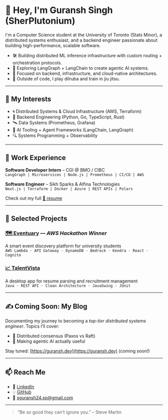# 👋 Hey, I'm Guransh Singh (SherPlutonium)

I'm a Computer Science student at the University of Toronto (Stats Minor), a distributed systems enthusiast, and a backend engineer passionate about building high-performance, scalable software.

- 🛠️ Building distributed ML inference infrastructure with custom routing + orchestration protocols.
- 🧠 Exploring LangGraph + LangChain to create agentic AI systems.
- 🧱 Focused on backend, infrastructure, and cloud-native architectures.
- 🥋 Outside of code, I play dilruba and train in jiu jitsu.

---

## 🧩 My Interests
- 🌀 Distributed Systems & Cloud Infrastructure (AWS, Terraform)
- 🧮 Backend Engineering (Python, Go, TypeScript, Rust)
- 🛰️ Data Systems (Prometheus, Grafana)
- 🧪 AI Tooling + Agent Frameworks (LangChain, LangGraph)
- 🔍 Systems Programming + Observability

---

## 💼 Work Experience
**Software Developer Intern** – CGI @ BMO / CIBC  
`LangGraph | Microservices | Node.js | Prometheus | CI/CD | AWS`

**Software Engineer** – Sikh Sparks & Alfina Technologies  
`Next.js | Terraform | Docker | Azure | REST APIs | Polars`

Check out my full [📄 resume](https://github.com/user-attachments/files/20824235/Guransh.Singh.Resume.pdf)

---

## 🧠 Selected Projects

### [🗺️ Eventuary](https://github.com/SGuransh/Eventuary) — *AWS Hackathon Winner*  
A smart event discovery platform for university students  
`AWS Lambda · API Gateway · DynamoDB · Bedrock · Kendra · React · Cognito`

### [📈 TalentVista](https://github.com/SGuransh/TalentVista)  
A desktop app for resume parsing and recruitment management  
`Java · REST API · Clean Architecture · JavaSwing · JUnit`

---

## ✍️ Coming Soon: My Blog
Documenting my journey to becoming a *top-tier distributed systems engineer*. Topics I’ll cover:
- 🔁 Distributed consensus (Paxos vs Raft)
- 🧠 Making agentic AI actually useful

Stay tuned: [https://guransh.dev](https://guransh.dev) (coming soon!)

---

## 📫 Reach Me
- 💼 [LinkedIn](https://www.linkedin.com/in/guransh-singh)
- 💡 [GitHub](https://github.com/SGuransh)
- 📧 sguransh24.sp@gmail.com

---

> “Be so good they can't ignore you.” – Steve Martin

